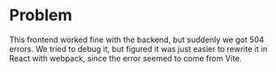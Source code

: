 # Problem

This frontend worked fine with the backend, but suddenly we got 504 errors. We tried to debug it, but figured it was just easier to rewrite it in React with webpack, since the error seemed to come from Vite.
